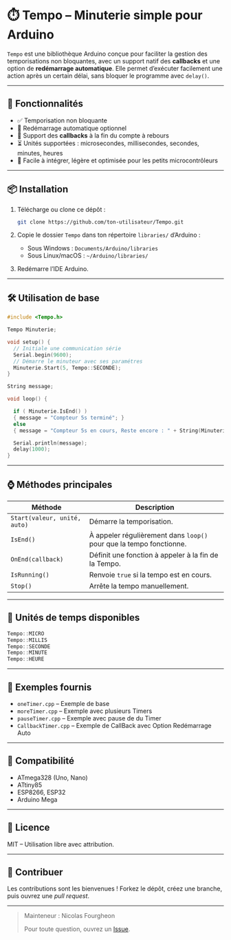 
# ⏱️ Tempo – Minuterie simple pour Arduino

`Tempo` est une bibliothèque Arduino conçue pour faciliter la gestion des temporisations non bloquantes, avec un support natif des **callbacks** et une option de **redémarrage automatique**. Elle permet d’exécuter facilement une action après un certain délai, sans bloquer le programme avec `delay()`.

---

## 🚀 Fonctionnalités

- ✅ Temporisation non bloquante
- 🔁 Redémarrage automatique optionnel
- 🧠 Support des **callbacks** à la fin du compte à rebours
- ⏳ Unités supportées : microsecondes, millisecondes, secondes, minutes, heures
- 🔧 Facile à intégrer, légère et optimisée pour les petits microcontrôleurs

---

## 📦 Installation

1. Télécharge ou clone ce dépôt :
   ```bash
   git clone https://github.com/ton-utilisateur/Tempo.git
   ```

2. Copie le dossier `Tempo` dans ton répertoire `libraries/` d’Arduino :
   - Sous Windows : `Documents/Arduino/libraries`
   - Sous Linux/macOS : `~/Arduino/libraries/`

3. Redémarre l’IDE Arduino.

---

## 🛠️ Utilisation de base

```cpp
#include <Tempo.h>

Tempo Minuterie;

void setup() {
  // Initiale une communication série
  Serial.begin(9600);
  // Démarre le minuteur avec ses paramétres
  Minuterie.Start(5, Tempo::SECONDE);
}

String message;

void loop() {

  if ( Minuterie.IsEnd() )
  { message = "Compteur 5s terminé"; }
  else
  { message = "Compteur 5s en cours, Reste encore : " + String(Minuterie.GetTime()/1000); }

  Serial.println(message);
  delay(1000);
}
```

---

## ⌚ Méthodes principales

| Méthode                       | Description |
|-------------------------------|-------------|
| `Start(valeur, unité, auto)`  | Démarre la temporisation. |
| `IsEnd()`                     | À appeler régulièrement dans `loop()` pour que la tempo fonctionne. |
| `OnEnd(callback)`             | Définit une fonction à appeler à la fin de la Tempo. |
| `IsRunning()`                 | Renvoie `true` si la tempo est en cours. |
| `Stop()`                      | Arrête la tempo manuellement. |

---

## 📌 Unités de temps disponibles

```cpp
Tempo::MICRO
Tempo::MILLIS
Tempo::SECONDE
Tempo::MINUTE
Tempo::HEURE
```

---

## 🧪 Exemples fournis

- `oneTimer.cpp` – Exemple de base
- `moreTimer.cpp` – Exemple avec plusieurs Timers
- `pauseTimer.cpp` – Exemple avec pause de du Timer
- `CallbackTimer.cpp` – Exemple de CallBack avec Option Redémarrage Auto

---

## 🧰 Compatibilité

- ATmega328 (Uno, Nano)
- ATtiny85 
- ESP8266, ESP32
- Arduino Mega

---

## 📄 Licence

MIT – Utilisation libre avec attribution.

---

## 🤝 Contribuer

Les contributions sont les bienvenues ! Forkez le dépôt, créez une branche, puis ouvrez une *pull request*.

---

> Mainteneur : Nicolas Fourgheon
>  
> Pour toute question, ouvrez un [Issue](https://github.com/boby15000/Tempo/issues).
